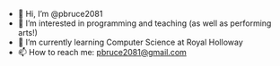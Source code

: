 - 👋 Hi, I’m @pbruce2081
- 👀 I’m interested in programming and teaching (as well as performing arts!)
- 🌱 I’m currently learning Computer Science at Royal Holloway
- 📫 How to reach me: pbruce2081@gmail.com

<!---
pbruce2081/pbruce2081 is a ✨ special ✨ repository because its `README.md` (this file) appears on your GitHub profile.
You can click the Preview link to take a look at your changes.
--->
